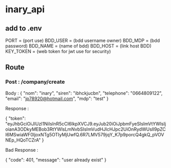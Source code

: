 # inary_api



## add to .env 

 PORT = (port use)
BDD_USER = (bdd username owner)
BDD_MDP = (bdd password)
BDD_NAME = (name of bdd)
BDD_HOST = (link host BDD)
KEY_TOKEN = (web token for jwt use for security)


## Route 

### Post : /company/create

Body : 
{
	"nom": "inary",
	"siren": "ibhckjucbn",
	"telephone": "0664809122",
	"email": "jp78920@hotmail.com",
	"mdp": "test"
}

Response : 

{
    "token": "eyJhbGciOiJIUzI1NiIsInR5cCI6IkpXVCJ9.eyJub20iOiJpbmFyeSIsImVtYWlsIjoianA3ODkyMEBob3RtYWlsLmNvbSIsImVudHJlcHJpc2UiOnRydWUsIl9pZCI6MSwiaWF0IjoxNTg5OTIyMjUwfQ.6R7LMV579jqY_K7p9porcQ4gkQ_pVOVNEp_HQoTCZrA"
}

Bad Response : 

{
    "code": 401,
    "message": "user already exist"
}